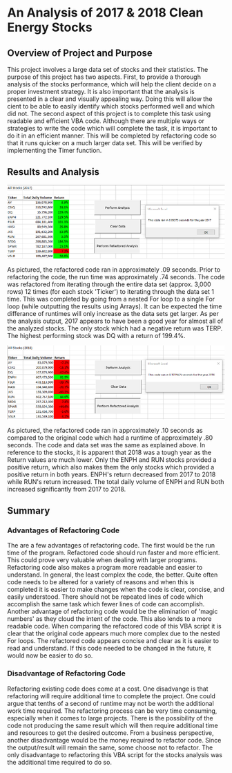 # An Analysis of 2017 & 2018 Clean Energy Stocks

## Overview of Project and Purpose

This project involves a large data set of stocks and their statistics. The purpose of this project has two aspects. First, to provide a thorough analysis of the stocks performance, which will help the client decide on a proper investment strategy. It is also important that the analysis is presented in a clear and visually appealing way. Doing this will allow the cient to be able to easily identify which stocks performed well and which did not. The second aspect of this project is to complete this task using readable and efficient VBA code. Although there are multiple ways or strategies to write the code which will complete the task, it is important to do it in an efficient manner. This will be completed by refactoring code so that it runs quicker on a much larger data set. This will be verified by implementing the Timer function. 
 
## Results and Analysis

![VBA_Challenge_2017](./Resources/VBA_Challenge_2017.png)

As pictured, the refactored code ran in approximately .09 seconds. Prior to refactoring the code, the run time was approximately .74 seconds. The code was refactored from iterating through the entire data set (approx. 3,000 rows) 12 times (for each stock 'Ticker') to iterating through the data set 1 time. This was completed by going from a nested For loop to a single For loop (while outputting the results using Arrays). It can be expected the time differance of runtimes will only increase as the data sets get larger. As per the analysis output, 2017 appears to have been a good year for almost all of the analyzed stocks. The only stock which had a negative return was TERP. The highest performing stock was DQ with a return of 199.4%.  

![VBA_Challenge_2018](./Resources/VBA_Challenge_2018.png)

As pictured, the refactored code ran in approximately .10 seconds as compared to the original code which had a runtime of approximately .80 seconds. The code and data set was the same as explained above. In reference to the stocks, it is apparent that 2018 was a tough year as the Return values are much lower. Only the ENPH and RUN stocks provided a positive return, which also makes them the only stocks which provided a positive return in both years. ENPH's return decreased from 2017 to 2018 while RUN's return increased. The total daily volume of ENPH and RUN both increased significantly from 2017 to 2018. 

## Summary

### Advantages of Refactoring Code

The are a few advantages of refactoring code. The first would be the run time of the program. Refactored code should run faster and more efficient. This could prove very valuable when dealing with larger programs. Refactoring code also makes a program more readable and easier to understand. In general, the least complex the code, the better. Quite often code needs to be altered for a variety of reasons and when this is completed it is easier to make changes when the code is clear, concise, and easily understood. There should not be repeated lines of code which accomplish the same task which fewer lines of code can accomplish. Another advantage of refactoring code would be the elimination of 'magic numbers' as they cloud the intent of the code. This also lends to a more readable code. 
When comparing the refactored code of this VBA script it is clear that the original code appears much more complex due to the nested For loops. The refactored code appears concise and clear as it is easier to read and understand. If this code needed to be changed in the future, it would now be easier to do so. 

### Disadvantage of Refactoring Code

Refactoring existing code does come at a cost. One disadvange is that refactoring will require additional time to complete the project. One could argue that tenths of a second of runtime may not be worth the additional work time required. The refactoring process can be very time consuming, especially when it comes to large projects. There is the possibility of the code not producing the same result which will then require additional time and resources to get the desired outcome. From a business perspective, another disadvantage would be the money required to refactor code. Since the output/result will remain the same, some choose not to refactor. The only disadvantage to refactoring this VBA script for the stocks analysis was the additional time required to do so. 

 
